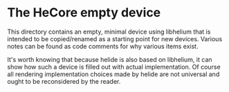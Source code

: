 # The HeCore empty device

This directory contains an empty, minimal device using libhelium that is
intended to be copied/renamed as a starting point for new devices. Various notes
can be found as code comments for why various items exist.

It's worth knowing that because helide is also based on libhelium, it can show
how such a device is filled out with actual implementation. Of course all
rendering implementation choices made by helide are not universal and ought to
be reconsidered by the reader.
